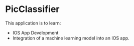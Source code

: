 # PicClassifier

This application is to learn: 
- IOS App Development
- Integration of a machine learning model into an IOS app.


